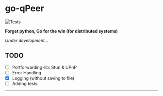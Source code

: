 # go-qPeer
![Tests](https://github.com/Quirk-io/go-qPeer/actions/workflows/testing.yml/badge.svg)

<b>Forget python, Go for the win (for distributed systems)</b>

*Under development...*

## TODO

- [ ] Portforwarding-lib: Stun & UPnP
- [ ] Error Handling
- [X] Logging (without saving to file)
- [ ] Adding tests

---

